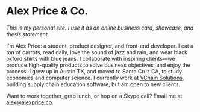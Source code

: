 # Alex Price & Co.

_This is my personal site. I use it as an online business card, showcase, and thesis statement._

I'm Alex Price: a student, product designer, and front-end developer. I eat a ton of carrots, read daily, love the sound of jazz and rain, and wear black oxford shirts with blue jeans. I collaborate with inspiring clients—we produce high-quality products to solve business objectives, and enjoy the process.
I grew up in Austin TX, and moved to Santa Cruz CA, to study economics and computer science. I currently work at <a href="vchainsolutions.com">VChain Solutions</a>, building supply chain education software, but am open to new clients.

Want to work together, grab lunch, or hop on a Skype call? Email me at <a href="mailto:alex@alexprice.co">alex@alexprice.co</a>.
